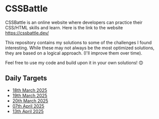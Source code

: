 # CSSBattle
CSSBattle is an online website where developers can practice their CSS/HTML skills and learn. Here is the link to the website https://cssbattle.dev/

This repository contains my solutions to some of the challenges I found interesting. While these may not always be the most optimized solutions, they are based on a logical approach. (I'll improve them over time).

Feel free to use my code and build upon it in your own solutions! 😊


## Daily Targets
- [18th March 2025](/solutions/daily_targets/2025_03_18.md)
- [19th March 2025](/solutions/daily_targets/2025_03_19.md)
- [20th March 2025](/solutions/daily_targets/2025_03_20.md)
- [07th April 2025](/solutions/daily_targets/2025_04_07.md)
- [13th April 2025](/solutions/daily_targets/2025_04_13.md)

